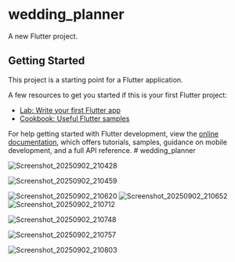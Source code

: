 # wedding_planner

A new Flutter project.

## Getting Started

This project is a starting point for a Flutter application.

A few resources to get you started if this is your first Flutter project:

- [Lab: Write your first Flutter app](https://docs.flutter.dev/get-started/codelab)
- [Cookbook: Useful Flutter samples](https://docs.flutter.dev/cookbook)

For help getting started with Flutter development, view the
[online documentation](https://docs.flutter.dev/), which offers tutorials,
samples, guidance on mobile development, and a full API reference.
#   w e d d i n g _ p l a n n e r 
 
 


![Screenshot_20250902_210428](https://github.com/user-attachments/assets/70fb52ba-9c9a-45f7-a1ba-45d305ef5091)

![Screenshot_20250902_210459](https://github.com/user-attachments/assets/7978a3f1-55fa-4663-8c6b-9cb96b5fc2d1)

![Screenshot_20250902_210620](https://github.com/user-attachments/assets/89cf2511-fbbd-429d-b537-54b33e6be3b2)
![Screenshot_20250902_210652](https://github.com/user-attachments/assets/4ceef789-7988-45c3-97ca-4179eb20f11c)
![Screenshot_20250902_210712](https://github.com/user-attachments/assets/1c9c3c66-c185-46a9-b26f-902bd016472f)

![Screenshot_20250902_210748](https://github.com/user-attachments/assets/a87bf629-026a-4087-bb02-beeb800933eb)

![Screenshot_20250902_210757](https://github.com/user-attachments/assets/6ad208c8-f34f-43cc-aeb9-c51706fdc7af)

![Screenshot_20250902_210803](https://github.com/user-attachments/assets/b3e6b2d5-4252-4aa0-be6f-25015eca51b7)
